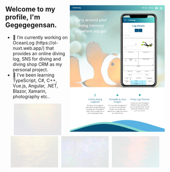 <div>
<img src="https://raw.githubusercontent.com/Gegegegensan/Gegegegensan/master/images/oceanlog-20200918.png" width="300" align="right"/>
<h2>Welcome to my profile, I'm Gegegegensan. </h2>
<ul>
<li>🔭 I’m currently working on OceanLog (https://ol-nuxt.web.app/) that provides an online diving log, SNS for diving and diving shop CRM as my personal project.</li>
<li>🌱 I’ve been learning TypeScript, C#, C++, Vue.js, Angular, .NET, Blazor, Xamarin, photography etc..</li>
</ul>
  <div align="center">
<img src="https://raw.githubusercontent.com/Gegegegensan/Gegegegensan/master/images/light1.png" style="opacity: 0.1;" width="150" hspace="3">
<img src="https://raw.githubusercontent.com/Gegegegensan/Gegegegensan/master/images/light2.png" style="opacity: 0.1;" width="150" hspace="3">
<img src="https://raw.githubusercontent.com/Gegegegensan/Gegegegensan/master/images/light3.jpg" style="opacity: 0.1;" width="150" hspace="3">
<img src="https://raw.githubusercontent.com/Gegegegensan/Gegegegensan/master/images/light4.jpg" style="opacity: 0.1;" width="150" hspace="3">
</div>
</div>

<!--
**Gegegegensan/Gegegegensan** is a ✨ _special_ ✨ repository because its `README.md` (this file) appears on your GitHub profile.

Here are some ideas to get you started:

- 🔭 I’m currently working on ...
- 🌱 I’m currently learning ...
- 👯 I’m looking to collaborate on ...
- 🤔 I’m looking for help with ...
- 💬 Ask me about ...
- 📫 How to reach me: ...
- 😄 Pronouns: ...
- ⚡ Fun fact: ...
<img src="https://raw.githubusercontent.com/Gegegegensan/Gegegegensan/master/images/paris.jpg" style="opacity: 0.1;">
<hr>
<div align="center">
<img src="https://raw.githubusercontent.com/Gegegegensan/Gegegegensan/master/images/paris.jpg" style="border-radius: 40px 0 40px 0;" width="300" hspace="3">
<img src="https://raw.githubusercontent.com/Gegegegensan/Gegegegensan/master/images/paris2.jpg" style="opacity: 0.1;" width="300" hspace="3">
<img src="https://raw.githubusercontent.com/Gegegegensan/Gegegegensan/master/images/us1.jpg" style="opacity: 0.1;" width="300" hspace="3">
<img src="https://raw.githubusercontent.com/Gegegegensan/Gegegegensan/master/images/taipei-light1.jpg" style="opacity: 0.1;" width="300" hspace="3">
<img src="https://raw.githubusercontent.com/Gegegegensan/Gegegegensan/master/images/light1.png" style="opacity: 0.1;" width="300" hspace="3">
<img src="https://raw.githubusercontent.com/Gegegegensan/Gegegegensan/master/images/light2.png" style="opacity: 0.1;" width="300" hspace="3">
<img src="https://raw.githubusercontent.com/Gegegegensan/Gegegegensan/master/images/light3.jpg" style="opacity: 0.1;" width="300" hspace="3">
<img src="https://raw.githubusercontent.com/Gegegegensan/Gegegegensan/master/images/light4.jpg" style="opacity: 0.1;" width="300" hspace="3">
</div>
-->
